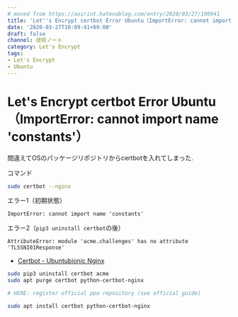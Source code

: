 ```yaml
---
# moved from https://aoirint.hatenablog.com/entry/2020/03/27/100941
title: 'Let''s Encrypt certbot Error Ubuntu（ImportError: cannot import name ''constants''）'
date: '2020-03-27T10:09:41+09:00'
draft: false
channel: 技術ノート
category: Let's Encrypt
tags:
- Let's Encrypt
- Ubuntu
---
```

# Let's Encrypt certbot Error Ubuntu（ImportError: cannot import name 'constants'）

間違えてOSのパッケージリポジトリからcertbotを入れてしまった.

コマンド
```sh
sudo certbot --nginx
```

エラー1（初期状態）
```
ImportError: cannot import name 'constants'
```

エラー2（`pip3 uninstall certbot`の後）
```
AttributeError: module 'acme.challenges' has no attribute 'TLSSNI01Response'
```

- [Certbot - Ubuntubionic Nginx](https://certbot.eff.org/lets-encrypt/ubuntubionic-nginx)

```sh
sudo pip3 uninstall certbot acme
sudo apt purge certbot python-certbot-nginx

# HERE: register official ppa repository (see official guide)

sudo apt install certbot python-certbot-nginx
```
